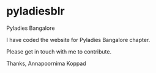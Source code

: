 # pyladiesblr
Pyladies Bangalore

I have coded the website for Pyladies Bangalore chapter. 

Please get in touch with me to contribute.

Thanks,
Annapoornima Koppad

